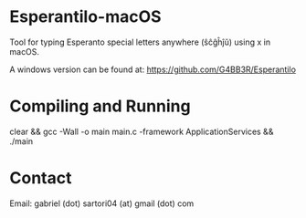 # Esperantilo-macOS
Tool for typing Esperanto special letters anywhere (ŝĉĝĥĵŭ) using x in macOS.

A windows version can be found at: https://github.com/G4BB3R/Esperantilo



# Compiling and Running
clear && gcc -Wall -o main main.c -framework ApplicationServices && ./main


# Contact
Email: gabriel (dot) sartori04 (at) gmail (dot) com
